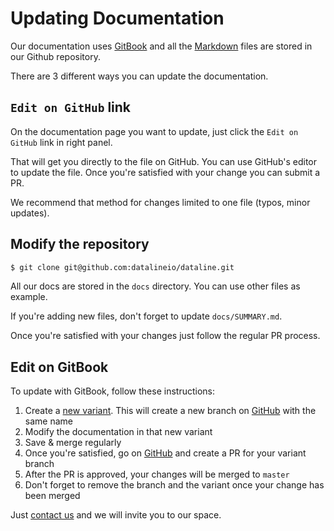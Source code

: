 # Updating Documentation

Our documentation uses [GitBook](https://gitbook.com) and all the [Markdown](https://guides.github.com/features/mastering-markdown/) files are stored in our Github repository.

There are 3 different ways you can update the documentation.

## `Edit on GitHub` link

On the documentation page you want to update, just click the `Edit on GitHub` link in right panel. 

That will get you directly to the file on GitHub. You can use GitHub's editor to update the file. Once you're satisfied with your change you can submit a PR.

We recommend that method for changes limited to one file \(typos, minor updates\).

## Modify the repository

```bash
$ git clone git@github.com:datalineio/dataline.git
```

All our docs are stored in the `docs` directory. You can use other files as example.

If you're adding new files, don't forget to update `docs/SUMMARY.md`.

Once you're satisfied with your changes just follow the regular PR process.

## Edit on GitBook

To update with GitBook, follow these instructions:

1. Create a [new variant](https://docs.gitbook.com/editing-content/variants#create-a-variant). This will create a new branch on [GitHub](https://github.com/datalineio/dataline) with the same name
2. Modify the documentation in that new variant
3. Save & merge regularly
4. Once you're satisfied, go on [GitHub](https://github.com/datalineio/dataline) and create a PR for your variant branch
5. After the PR is approved, your changes will be merged to `master`
6. Don't forget to remove the branch and the variant once your change has been merged

Just [contact us](mailto:hey@dataline.io) and we will invite you to our space.

